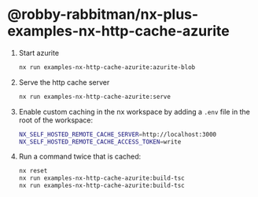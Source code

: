 # @robby-rabbitman/nx-plus-examples-nx-http-cache-azurite

1. Start azurite

   ```sh
   nx run examples-nx-http-cache-azurite:azurite-blob
   ```

2. Serve the http cache server

   ```sh
   nx run examples-nx-http-cache-azurite:serve
   ```

3. Enable custom caching in the nx workspace by adding a `.env` file in the root of the workspace:

   ```sh
   NX_SELF_HOSTED_REMOTE_CACHE_SERVER=http://localhost:3000
   NX_SELF_HOSTED_REMOTE_CACHE_ACCESS_TOKEN=write
   ```

4. Run a command twice that is cached:

   ```sh
   nx reset
   nx run examples-nx-http-cache-azurite:build-tsc
   nx run examples-nx-http-cache-azurite:build-tsc
   ```

